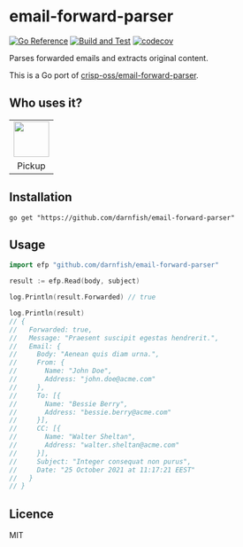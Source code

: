 # email-forward-parser
[![Go Reference](https://pkg.go.dev/badge/github.com/darnfish/email-forward-parser.svg)](https://pkg.go.dev/github.com/darnfish/email-forward-parser)
[![Build and Test](https://github.com/darnfish/email-forward-parser/actions/workflows/test.yml/badge.svg)](https://github.com/darnfish/email-forward-parser/actions/workflows/test.yml)
[![codecov](https://codecov.io/gh/darnfish/email-forward-parser/branch/main/graph/badge.svg?token=P8KQD92JZH)](https://codecov.io/gh/darnfish/email-forward-parser)

Parses forwarded emails and extracts original content.

This is a Go port of [crisp-oss/email-forward-parser](https://github.com/crisp-oss/email-forward-parser).

## Who uses it?

<table>
<tr>
<td align="center"><a href="https://pickupapp.io/"><img src="https://s3.darn.cloud/pickup/icons/256x256.png" height="64" /></a></td>
</tr>
<tr>
<td align="center">Pickup</td>
</tr>
</table>

## Installation
```
go get "https://github.com/darnfish/email-forward-parser"
```

## Usage
```go
import efp "github.com/darnfish/email-forward-parser"

result := efp.Read(body, subject)

log.Println(result.Forwarded) // true

log.Println(result)
// {
//   Forwarded: true,
//   Message: "Praesent suscipit egestas hendrerit.",
//   Email: {
//     Body: "Aenean quis diam urna.",
//     From: {
//       Name: "John Doe",
//       Address: "john.doe@acme.com"
//     },
//     To: [{
//       Name: "Bessie Berry",
//       Address: "bessie.berry@acme.com"
//     }],
//     CC: [{
//       Name: "Walter Sheltan",
//       Address: "walter.sheltan@acme.com"
//     }],
//     Subject: "Integer consequat non purus",
//     Date: "25 October 2021 at 11:17:21 EEST"
//   }
// }
```

## Licence
MIT
